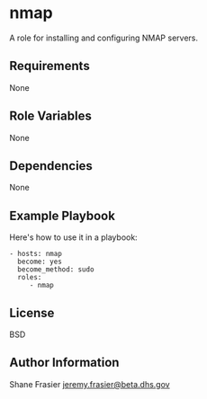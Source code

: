 nmap
=========

A role for installing and configuring NMAP servers.

Requirements
------------

None

Role Variables
--------------

None

Dependencies
------------

None

Example Playbook
----------------

Here's how to use it in a playbook:

    - hosts: nmap
      become: yes
      become_method: sudo
      roles:
         - nmap

License
-------

BSD

Author Information
------------------

Shane Frasier <jeremy.frasier@beta.dhs.gov>
